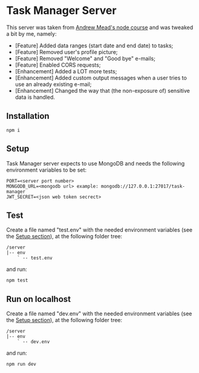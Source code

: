 # Task Manager Server

This server was taken from [Andrew Mead's node course](https://github.com/andrewjmead/node-course-v3-code) and was tweaked a bit by me, namely:

- [Feature] Added data ranges (start date and end date) to tasks;
- [Feature] Removed user's profile picture;
- [Feature] Removed "Welcome" and "Good bye" e-mails;
- [Feature] Enabled CORS requests;
- [Enhancement] Added a LOT more tests;
- [Enhancement] Added custom output messages when a user tries to use an already existing e-mail;
- [Enhancement] Changed the way that (the non-exposure of) sensitive data is handled.

## Installation

`npm i`

## Setup

Task Manager server expects to use MongoDB and needs the following environment variables to be set:

```
PORT=<server port number>
MONGODB_URL=<mongodb url> example: mongodb://127.0.0.1:27017/task-manager
JWT_SECRET=<json web token secrect>

```

## Test

Create a file named "test.env" with the needed environment variables (see the [Setup section](#setup)), at the following folder tree:

```
/server
|-- env
    ` -- test.env
```

and run:

`npm test`

## Run on localhost

Create a file named "dev.env" with the needed environment variables (see the [Setup section](#setup)), at the following folder tree:

```
/server
|-- env
    ` -- dev.env
```

and run:

`npm run dev`
